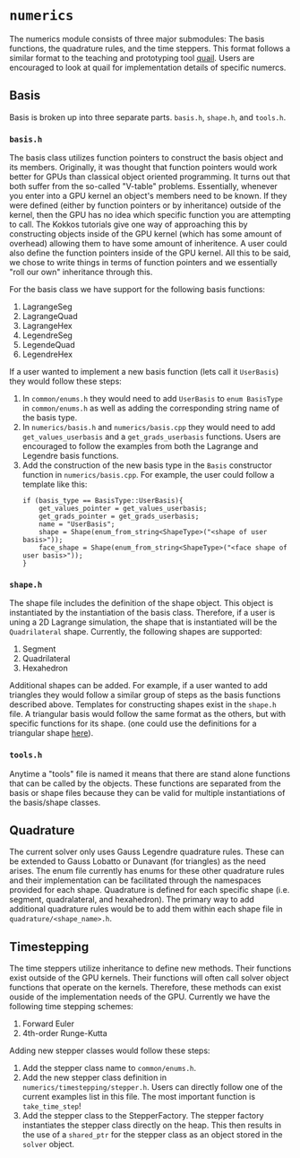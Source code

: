 # `numerics`

The numerics module consists of three major submodules: The basis functions, the quadrature rules, and the time steppers. This format follows a similar format to the teaching and prototyping tool [quail](https://github.com/IhmeGroup/quail/). Users are encouraged to look at quail for implementation details of specific numercs. 

## Basis

Basis is broken up into three separate parts. `basis.h`, `shape.h`, and `tools.h`.

### `basis.h`

The basis class utilizes function pointers to construct the basis object and its members. Originally, it was thought that function pointers would work better for 
GPUs than classical object oriented programming. It turns out that both suffer from the so-called "V-table" problems. Essentially, whenever you enter into a GPU kernel
an object's members need to be known. If they were defined (either by function pointers or by inheritance) outside of the kernel, then the GPU has no idea which specific
function you are attempting to call. The Kokkos tutorials give one way of approaching this by constructing objects inside of the GPU kernel (which has some amount of overhead)
allowing them to have some amount of inheritence. A user could also define the function pointers inside of the GPU kernel. All this to be said, we chose to write things 
in terms of function pointers and we essentially "roll our own" inheritance through this. 

For the basis class we have support for the following basis functions:

1. LagrangeSeg
2. LagrangeQuad
3. LagrangeHex
4. LegendreSeg
5. LegendeQuad
6. LegendreHex

If a user wanted to implement a new basis function (lets call it `UserBasis`) they would follow these steps:

1. In `common/enums.h` they would need to add `UserBasis` to `enum BasisType` in `common/enums.h` as well as adding the corresponding string name of the basis type.
2. In `numerics/basis.h` and `numerics/basis.cpp` they would need to add `get_values_userbasis` and a `get_grads_userbasis` functions. Users are encouraged to follow 
the examples from both the Lagrange and Legendre basis functions.
3. Add the construction of the new basis type in the `Basis` constructor function in `numerics/basis.cpp`. For example, the user could follow a template like this:
    ```
    if (basis_type == BasisType::UserBasis){
        get_values_pointer = get_values_userbasis;
        get_grads_pointer = get_grads_userbasis;
        name = "UserBasis";
        shape = Shape(enum_from_string<ShapeType>("<shape of user basis>"));
        face_shape = Shape(enum_from_string<ShapeType>("<face shape of user basis>"));
    }
    ```
### `shape.h`

The shape file includes the definition of the shape object. This object is instantiated by the instantiation of the basis class. Therefore, if a user is uning a 2D Lagrange simulation, the shape that is instantiated will be the `Quadrilateral` shape. Currently, the following shapes are supported:

1. Segment
2. Quadrilateral
3. Hexahedron

Additional shapes can be added. For example, if a user wanted to add triangles they would follow a similar group of steps as the basis functions described above. Templates for constructing shapes exist in the `shape.h` file. A triangular basis would follow the same format as the others, but with specific functions for its shape. (one could use the definitions for a triangular shape [here](https://github.com/IhmeGroup/quail/blob/main/src/numerics/basis/basis.py)). 


### `tools.h` 

Anytime a "tools" file is named it means that there are stand alone functions that can be called by the objects. These functions are separated from the basis or shape files because they can be valid for multiple instantiations of the basis/shape classes. 

## Quadrature

The current solver only uses Gauss Legendre quadrature rules. These can be extended to Gauss Lobatto or Dunavant (for triangles) as the need arises. The enum file currently has enums for these other quadrature rules and their implementation can be facilitated through the namespaces provided for each shape. Quadrature is defined for each specific shape (i.e. segment, quadralateral, and hexahedron). The primary way to add additional quadrature rules would be to add them within each shape file in `quadrature/<shape_name>.h`.

## Timestepping

The time steppers utilize inheritance to define new methods. Their functions exist outside of the GPU kernels. Their functions will often call solver object functions that operate on the kernels. Therefore, these methods can exist ouside of the implementation needs of the GPU. Currently we have the following time stepping schemes:

1. Forward Euler
2. 4th-order Runge-Kutta

Adding new stepper classes would follow these steps:

1. Add the stepper class name to `common/enums.h`.
2. Add the new stepper class definition in `numerics/timestepping/stepper.h`. Users can directly follow one of the current examples list in this file. The most important function is `take_time_step`! 
3. Add the stepper class to the StepperFactory. The stepper factory instantiates the stepper class directly on the heap. This then results in the use of a `shared_ptr` for the stepper class as an object stored in the `solver` object. 
